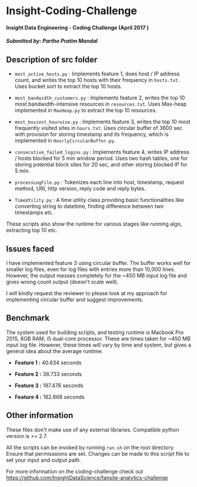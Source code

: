 # Insight-Coding-Challenge

#### Insight Data Engineering - Coding Challenge (April 2017 )
##### Submitted by: Partho Pratim Mandal

## Description of src folder

* `most_active_hosts.py` : Implements feature 1, does host / IP address count, and writes the top 10 hosts with  their frequency in `hosts.txt`. Uses bucket sort to extract the top 10 hosts.

* `most_bandwidth_customers.py` : Implements feature 2, writes the top 10 most bandwidth-intensive resources in `resources.txt`. Uses Max-heap implemented in `MaxHeap.py` to extract the top 10 resources.

* `most_busiest_hourwise.py` : Implements feature 3, writes the top 10 most frequently visited sites in `hours.txt`. Uses circular buffer of 3600 sec with provision for storing timestamp and its frequency, which is implemented in `HourlyCircularBuffer.py`. 

* `consecutive_failed_logins.py` : Implements feature 4, writes IP address / hosts blocked for 5 min window period. Uses two hash tables, one for storing potential block sites for 20 sec, and other storing blocked IP for 5 min.

* `processLogFile.py` : Tokenizes each line into host, timestamp, request method, URI, http version, reply code and reply bytes.

* `TimeUtility.py` : A time utility class providing basic functionalities like converting string to datetime, finding difference between two timestamps etc.

These scripts also show the runtime for various stages like running algo, extracting top 10 etc.


## Issues faced

I have implemented feature 3 using circular buffer. The buffer works well for smaller log files, even for log files with entries more than 10,000 lines. However, the output messes completely for the ~450 MB input log file and gives wrong count output (doesn't scale well). 

I will kindly request the reviewer to please look at my approach for implementing circular buffer and suggest improvements.


## Benchmark
The system used for building scripts, and testing runtime is Macbook Pro 2015, 8GB RAM, i5 dual-core processor. These are times taken for ~450 MB input log file. However, these times will vary by time and system, but gives a general idea about the average runtime.

* **Feature 1 :** 40.634 seconds

* **Feature 2 :** 38.733 seconds

* **Feature 3 :** 197.476 seconds

* **Feature 4 :** 162.668 seconds


## Other information

These files don't make use of any external libraries. Compatible python version is >= 2.7. 

All the scripts can be invoked by running `run.sh` on the root directory. Ensure that permisssions are set.
Changes can be made to this script file to set your input and output path. 

For more information on the coding-challenge check out https://github.com/InsightDataScience/fansite-analytics-challenge
